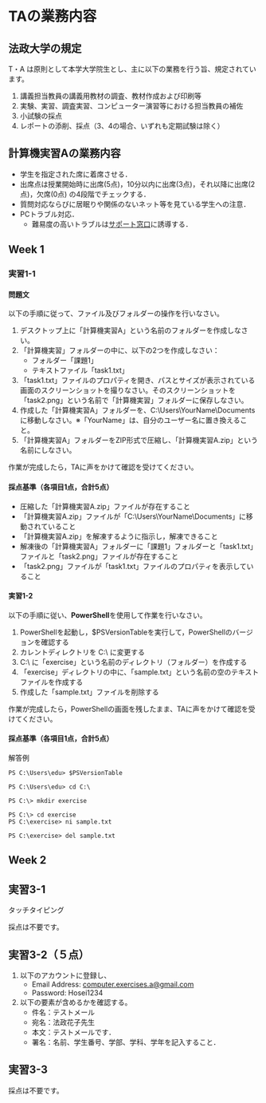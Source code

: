 # TAの業務内容

## 法政大学の規定
T・A は原則として本学大学院生とし、主に以下の業務を行う旨、規定されています。 
1. 講義担当教員の講義用教材の調査、教材作成および印刷等 
2. 実験、実習、調査実習、コンピューター演習等における担当教員の補佐 
3. 小試験の採点 
4. レポートの添削、採点（3、4の場合、いずれも定期試験は除く）

## 計算機実習Aの業務内容

- 学生を指定された席に着席させる．
- 出席点は授業開始時に出席(5点)，10分以内に出席(3点)，それ以降に出席(2点)，欠席(0点) の4段階でチェックする．
- 質問対応ならびに居眠りや関係のないネット等を見ている学生への注意．
- PCトラブル対応．
  - 難易度の高いトラブルは[サポート窓口](https://kedu2025.ws.hosei.ac.jp/support/support/)に誘導する．

## Week 1

### 実習1-1

#### 問題文

以下の手順に従って、ファイル及びフォルダーの操作を行いなさい。

1. デスクトップ上に「計算機実習A」という名前のフォルダーを作成しなさい。
2. 「計算機実習」フォルダーの中に、以下の2つを作成しなさい：
   - フォルダー「課題1」
   - テキストファイル「task1.txt」
3. 「task1.txt」ファイルのプロパティを開き、パスとサイズが表示されている画面のスクリーンショットを撮りなさい。そのスクリーンショットを「task2.png」という名前で「計算機実習」フォルダーに保存しなさい。
4. 作成した「計算機実習A」フォルダーを、C:\Users\YourName\Documents に移動しなさい。※「YourName」は、自分のユーザー名に置き換えること。
5. 「計算機実習A」フォルダーをZIP形式で圧縮し、「計算機実習A.zip」という名前にしなさい。

作業が完成したら，TAに声をかけて確認を受けてください。

#### 採点基準（各項目1点，合計5点）

- 圧縮した「計算機実習A.zip」ファイルが存在すること
- 「計算機実習A.zip」ファイルが「C:\Users\YourName\Documents」に移動されていること
- 「計算機実習A.zip」を解凍するように指示し，解凍できること
- 解凍後の「計算機実習A」フォルダーに「課題1」フォルダーと「task1.txt」ファイルと「task2.png」ファイルが存在すること
- 「task2.png」ファイルが「task1.txt」ファイルのプロパティを表示していること

#### 実習1-2

以下の手順に従い、**PowerShell**を使用して作業を行いなさい。

1. PowerShellを起動し，$PSVersionTableを実行して，PowerShellのバージョンを確認する
2. カレントディレクトリを C:\ に変更する
3. C:\ に「exercise」という名前のディレクトリ（フォルダー）を作成する
4. 「exercise」ディレクトリの中に、「sample.txt」という名前の空のテキストファイルを作成する
5. 作成した「sample.txt」ファイルを削除する

作業が完成したら，PowerShellの画面を残したまま、TAに声をかけて確認を受けてください。

#### 採点基準（各項目1点，合計5点）

解答例
```
PS C:\Users\edu> $PSVersionTable
```

```
PS C:\Users\edu> cd C:\
```

```
PS C:\> mkdir exercise
```

```
PS C:\> cd exercise
PS C:\exercise> ni sample.txt
```

```
PS C:\exercise> del sample.txt
```

## Week 2

## 実習3-1

タッチタイピング

採点は不要です。

## 実習3-2（５点）

1. 以下のアカウントに登録し、
   - Email Address: computer.exercises.a@gmail.com
   - Password: Hosei1234
2. 以下の要素が含めるかを確認する。
   - 件名：テストメール
   - 宛名：法政花子先生
   - 本文：テストメールです．
   - 署名：名前、学生番号、学部、学科、学年を記入すること．

## 実習3-3

採点は不要です。